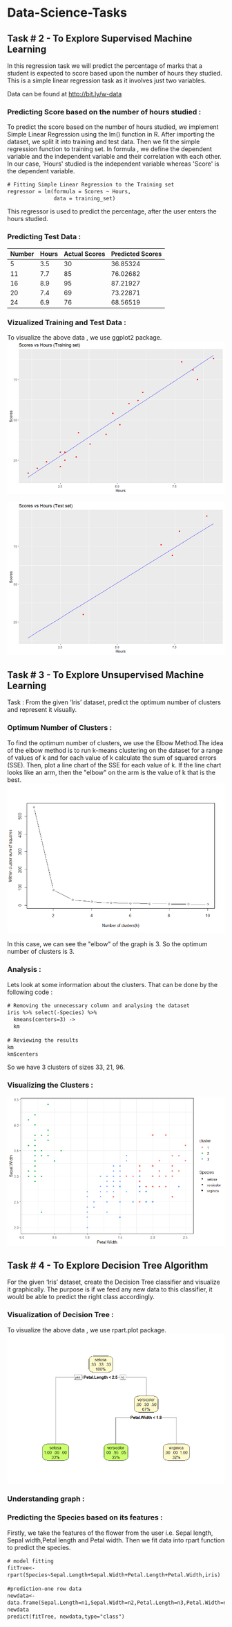 # Data-Science-Tasks

## Task # 2 - To Explore Supervised Machine Learning
In this regression task we will predict the percentage of marks that a student is expected to score based upon the number of hours they studied. This is a simple linear regression task as it involves just two variables.

Data can be found at http://bit.ly/w-data

### Predicting Score based on the number of hours studied :
To predict the score based on the number of hours studied, we implement Simple Linear Regression using the lm() function in R. After importing the dataset, we split it into training and test data. Then we fit the simple regression function to training set. In formula , we define the dependent variable and the independent variable and their correlation with each other. In our case, 'Hours' studied is the independent variable whereas 'Score' is the dependent variable. 
```
# Fitting Simple Linear Regression to the Training set
regressor = lm(formula = Scores ~ Hours,
               data = training_set)
```
This regressor is used to predict the percentage, after the user enters the hours studied.

### Predicting Test Data :
| Number | Hours | Actual Scores | Predicted Scores |
| ------------- | ------------- | ------------- | ------------- |
|  5 | 3.5 | 30  | 36.85324 |
| 11 | 7.7 | 85 | 76.02682 |
| 16 | 8.9 | 95 | 87.21927 |
| 20 | 7.4 | 69 | 73.22871 |
| 24 | 6.9 | 76 | 68.56519 |

### Vizualized Training and Test Data :
To visualize the above data , we use ggplot2 package.
![alt text](https://github.com/adiimated/Data-Science-Tasks/blob/master/Task%20%23%202%20-%20To%20Explore%20Supervised%20Machine%20Learning/SLR_Trainingplot.png)

![alt text](https://github.com/adiimated/Data-Science-Tasks/blob/master/Task%20%23%202%20-%20To%20Explore%20Supervised%20Machine%20Learning/SLR_Testingplot.png)


## Task # 3 - To Explore Unsupervised Machine Learning
Task : From the given ‘Iris’ dataset, predict the optimum number of clusters and represent it visually.

### Optimum Number of Clusters :
To find the optimum number of clusters, we use the Elbow Method.The idea of the elbow method is to run k-means clustering on the dataset for a range of values of k and for each value of k calculate the sum of squared errors (SSE). Then, plot a line chart of the SSE for each value of k. If the line chart looks like an arm, then the "elbow" on the arm is the value of k that is the best.
![alt text](https://github.com/adiimated/Data-Science-Tasks/blob/master/Task%20%23%203%20-%20To%20Explore%20Unsupervised%20Machine%20Learning/Elbow%20Method.png)

In this case, we can see the "elbow" of the graph is 3. So the optimum number of clusters is 3.
### Analysis :
Lets look at some information about the clusters. That can be done by the following code :
```
# Removing the unnecessary column and analysing the dataset
iris %>% select(-Species) %>% 
  kmeans(centers=3) ->      
  km                          

# Reviewing the results
km
km$centers
```
So we have 3 clusters of sizes 33, 21, 96.

### Visualizing the Clusters :
![alt text](https://github.com/adiimated/Data-Science-Tasks/blob/master/Task%20%23%203%20-%20To%20Explore%20Unsupervised%20Machine%20Learning/Clusters.png)

## Task # 4 - To Explore Decision Tree Algorithm
For the given ‘Iris’ dataset, create the Decision Tree classifier and visualize it graphically. The purpose is if we feed any new data to this classifier, it would be able to predict the right class accordingly.

### Visualization of Decision Tree :
To visualize the above data , we use rpart.plot package.
![alt text](https://github.com/adiimated/Data-Science-Tasks/blob/master/Task%20%23%204%20-%20To%20Explore%20Decision%20Tree%20Algorithm/Decision%20Tree.png)

### Understanding graph :

### Predicting the Species based on its features :
Firstly, we take the features of the flower from the user i.e. Sepal length, Sepal width,Petal length and Petal width. Then we fit data into rpart function to predict the species.
```
# model fitting
fitTree<-rpart(Species~Sepal.Length+Sepal.Width+Petal.Length+Petal.Width,iris)
  
#prediction-one row data
newdata<-data.frame(Sepal.Length=n1,Sepal.Width=n2,Petal.Length=n3,Petal.Width=n4)
newdata
predict(fitTree, newdata,type="class")
 ``` 
